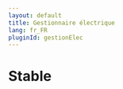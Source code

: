```yaml
---
layout: default
title: Gestionnaire électrique
lang: fr_FR
pluginId: gestionElec
---
```


# Stable


